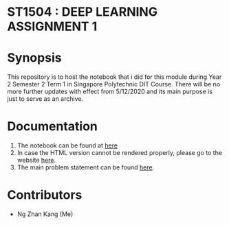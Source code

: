 # ST1504 : DEEP LEARNING ASSIGNMENT 1

# Synopsis

This repository is to host the notebook that i did for this module during Year 2 Semester 2 Term 1 in Singapore Polytechnic DIT Course. There will be no more further updates with effect from 5/12/2020 and its main purpose is just to serve as an archive.

# Documentation
1. The notebook can be found at [here](./Assignment_1.ipynb)
2. In case the HTML version cannot be rendered properly, please go to the website [here](https://nbviewer.jupyter.org/github/ngzhankang/Deep-Learning/blob/main/Assignment_1.ipynb).
3. The main problem statement can be found [here](./ST1504_DELE_Assignment_CA1_AY202021S2.pdf).

# Contributors
- Ng Zhan Kang (Me)
